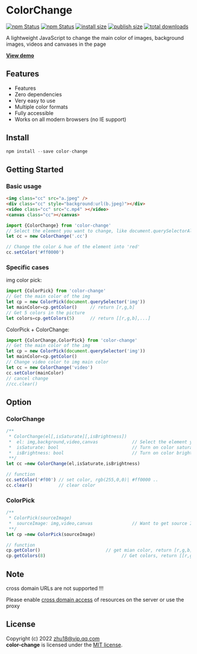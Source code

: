 # ColorChange


[![npm Status](https://badgen.net/npm/v/anov-core/?icon=npm)](https://www.npmjs.com/package/anov-core)
[![npm Status](https://badgen.net/npm/license/anov-core)](https://www.npmjs.com/package/anov-core)
[![install size](https://badgen.net/packagephobia/install/anov-core)](https://www.npmjs.com/package/anov-core)
[![publish size](https://badgen.net/packagephobia/publish/anov-core)](https://www.npmjs.com/package/anov-core)
[![total downloads](https://badgen.net/npm/dt/anov-core)](https://www.npmjs.com/package/anov-core)


A lightweight JavaScript to change the main color of images, background images, videos and canvases in the page

[**View demo**](https://coloris.js.org/examples.html)

## Features

* Features
* Zero dependencies
* Very easy to use
* Multiple color formats
* Fully accessible
* Works on all modern browsers (no IE support)

## Install
```javascript
npm install --save color-change
```

## Getting Started
### Basic usage
```html
<img class="cc" src="a.jpeg" />
<div class="cc" style="background:url(b.jpeg)"></div>
<video class="cc" src="c.mp4" ></video>
<canvas class="cc"></canvas>
```
```javascript
import {ColorChange} from 'color-change'
// Select the element you want to change, like document.querySelectorAll
let cc = new ColorChange('.cc')

// Change the color & hue of the element into 'red'
cc.setColor('#ff0000')
```
 
### Specific cases
img color pick:
```javascript
import {ColorPick} from 'color-change'
// Get the main color of the img
let cp = new ColorPick(document.querySelector('img'))
let mainColor=cp.getColor()     // return [r,g,b]
// Get 5 colors in the picture
let colors=cp.getColors(5)      // return [[r,g,b],...]
```

ColorPick + ColorChange:
```javascript
import {ColorChange,ColorPick} from 'color-change'
// Get the main color of the img
let cp = new ColorPick(document.querySelector('img'))
let mainColor=cp.getColor()     
// Change video color to img main color
let cc = new ColorChange('video')
cc.setColor(mainColor)
// cancel change
//cc.clear()
```
## Option
### ColorChange
```javascript
/**
 * ColorChange(el[,isSaturate][,isBrightness])
 *  el: img,background,video,canvas             // Select the element you want to change
 *  isSaturate: bool                            // Turn on color saturation recognition.
 *  isBrightness: bool                          // Turn on color brightness recognition.
 **/ 
let cc =new ColorChange(el,isSaturate,isBrightness)

// function
cc.setColor('#f00') // set color, rgb(255,0,0)| #ff0000 ..
cc.clear()          // clear color
```
### ColorPick
```javascript
/**
 * ColorPick(sourceImage)
 *  sourceImage: img,video,canvas               // Want to get source Image of the color
 **/ 
let cp =new ColorPick(sourceImage)

// function
cp.getColor()                         // get mian color, return [r,g,b]
cp.getColors(8)                             // Get colors, return [[r,g,b],...]
```
## Note
cross domain URLs are not supported !!!

Please enable [cross domain access](https://www.google.com/search?q=access+control+allow+origin) 
of resources on the server or use the proxy 

## License

Copyright (c) 2022 zhu18@vip.qq.com  
**color-change** is licensed under the [MIT license](https://github.com/zhu18/color-change/LICENSE).